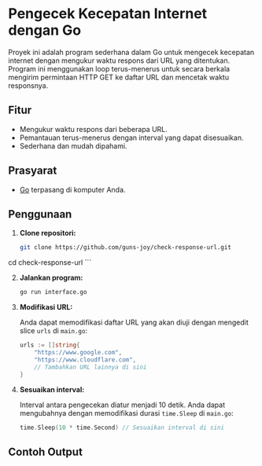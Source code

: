 # Pengecek Kecepatan Internet dengan Go

Proyek ini adalah program sederhana dalam Go untuk mengecek kecepatan internet dengan mengukur waktu respons dari URL yang ditentukan. Program ini menggunakan loop terus-menerus untuk secara berkala mengirim permintaan HTTP GET ke daftar URL dan mencetak waktu responsnya.

## Fitur

- Mengukur waktu respons dari beberapa URL.
- Pemantauan terus-menerus dengan interval yang dapat disesuaikan.
- Sederhana dan mudah dipahami.

## Prasyarat

- [Go](https://golang.org/dl/) terpasang di komputer Anda.

## Penggunaan

1. **Clone repositori:**

    ```sh
    git clone https://github.com/guns-joy/check-response-url.git
 cd check-response-url
    ```

2. **Jalankan program:**

    ```sh
    go run interface.go
    ```

3. **Modifikasi URL:**

    Anda dapat memodifikasi daftar URL yang akan diuji dengan mengedit slice `urls` di `main.go`:

    ```go
    urls := []string{
        "https://www.google.com",
        "https://www.cloudflare.com",
        // Tambahkan URL lainnya di sini
    }
    ```

4. **Sesuaikan interval:**

    Interval antara pengecekan diatur menjadi 10 detik. Anda dapat mengubahnya dengan memodifikasi durasi `time.Sleep` di `main.go`:

    ```go
    time.Sleep(10 * time.Second) // Sesuaikan interval di sini
    ```

## Contoh Output

